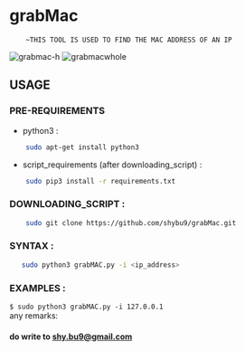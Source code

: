 # grabMac
        ~THIS TOOL IS USED TO FIND THE MAC ADDRESS OF AN IP
  
![grabmac-h](https://user-images.githubusercontent.com/112984045/198162575-de740bfa-a7b2-42f6-9fcd-8150abb289ff.png)
![grabmacwhole](https://user-images.githubusercontent.com/112984045/198162587-76d8c71a-eb05-41ba-babb-102ed3b62f18.png)

## USAGE 

### PRE-REQUIREMENTS 
* python3 :
```bash
    sudo apt-get install python3
```



* script_requirements (after downloading_script) :
```bash
    sudo pip3 install -r requirements.txt
``` 
### DOWNLOADING_SCRIPT :
```bash
    sudo git clone https://github.com/shybu9/grabMac.git
```

### SYNTAX : 
```bash
   sudo python3 grabMAC.py -i <ip_address>
```

### EXAMPLES :
`$ sudo python3 grabMAC.py -i 127.0.0.1 `
<br>
any remarks:
#### do write to shy.bu9@gmail.com
